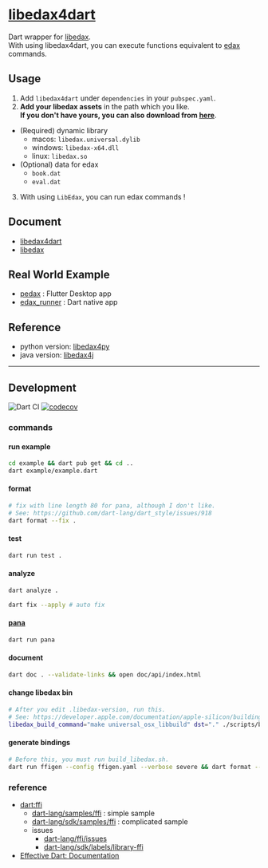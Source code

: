 # [libedax4dart](https://pub.dev/packages/libedax4dart)

Dart wrapper for [libedax](https://github.com/sensuikan1973/edax-reversi/tree/libedax_sensuikan1973).  
With using libedax4dart, you can execute functions equivalent to [edax](https://sensuikan1973.github.io/edax-reversi/) commands.

## Usage

1. Add `libedax4dart` under `dependencies` in your `pubspec.yaml`.
2. **Add your libedax assets** in the path which you like.  
   **If you don't have yours, you can also download from [here](https://github.com/sensuikan1973/libedax4dart/releases/latest)**.

- (Required) dynamic library
  - macos: `libedax.universal.dylib`
  - windows: `libedax-x64.dll`
  - linux: `libedax.so`
- (Optional) data for edax
  - `book.dat`
  - `eval.dat`

3. With using `LibEdax`, you can run edax commands !

## Document

- [libedax4dart](https://sensuikan1973.github.io/libedax4dart/)
- [libedax](https://sensuikan1973.github.io/edax-reversi/libedax_8c.html)

## Real World Example

- [pedax](https://github.com/sensuikan1973/pedax) : Flutter Desktop app
- [edax_runner](https://github.com/sensuikan1973/edax_runner) : Dart native app

## Reference

- python version: [libedax4py](https://github.com/lavox/libedax4py)
- java version: [libedax4j](https://github.com/lavox/libedax4j)

---

## Development

![Dart CI](https://github.com/sensuikan1973/libedax4dart/workflows/Dart%20CI/badge.svg)
[![codecov](https://codecov.io/gh/sensuikan1973/libedax4dart/branch/main/graph/badge.svg?token=LdDfCMnDhz)](https://codecov.io/gh/sensuikan1973/libedax4dart)

### commands

#### run example

```sh
cd example && dart pub get && cd ..
dart example/example.dart
```

#### format

```sh
# fix with line length 80 for pana, although I don't like.
# See: https://github.com/dart-lang/dart_style/issues/918
dart format --fix .
```

#### test

```sh
dart run test .
```

#### analyze

```sh
dart analyze .

dart fix --apply # auto fix
```

#### [pana](https://pub.dev/packages/pana)

```sh
dart run pana
```

#### document

```sh
dart doc . --validate-links && open doc/api/index.html
```

#### change libedax bin

```sh
# After you edit .libedax-version, run this.
# See: https://developer.apple.com/documentation/apple-silicon/building-a-universal-macos-binary
libedax_build_command="make universal_osx_libbuild" dst="." ./scripts/build_libedax.sh
```

#### generate bindings

```sh
# Before this, you must run build_libedax.sh.
dart run ffigen --config ffigen.yaml --verbose severe && dart format --fix .
```

### reference

- [dart:ffi](https://dart.dev/guides/libraries/c-interop)
  - [dart-lang/samples/ffi](https://github.com/dart-lang/samples/tree/master/ffi) : simple sample
  - [dart-lang/sdk/samples/ffi](https://github.com/dart-lang/sdk/tree/master/samples/ffi) : complicated sample
  - issues
    - [dart-lang/ffi/issues](https://github.com/dart-lang/ffi/issues)
    - [dart-lang/sdk/labels/library-ffi](https://github.com/dart-lang/sdk/labels/library-ffi)
- [Effective Dart: Documentation](https://dart.dev/guides/language/effective-dart/documentation)
